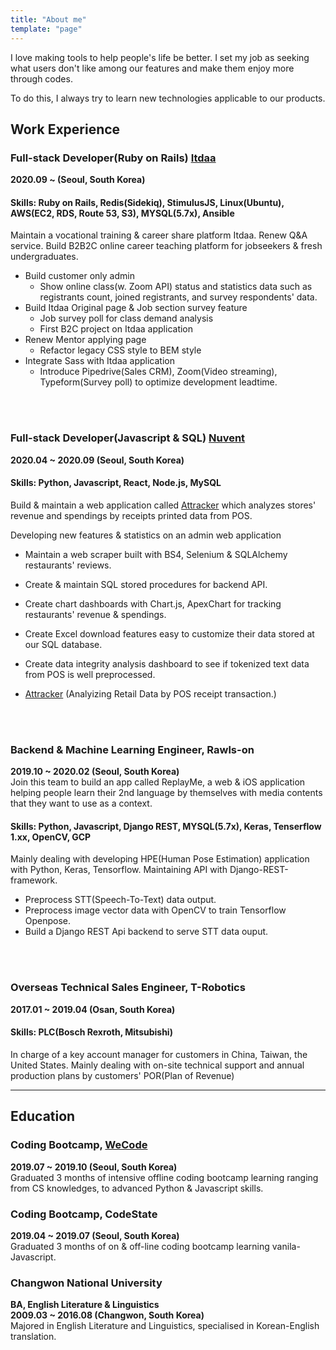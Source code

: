 ```yaml
---
title: "About me"
template: "page"
---
```


I love making tools to help people's life be better. I set my job as seeking what users don't like among our features and make them enjoy more through codes.

To do this, I always try to learn new technologies applicable to our products.

## Work Experience
### Full-stack Developer(Ruby on Rails) [Itdaa](https://www.itdaa.net/)
**2020.09 ~ (Seoul, South Korea)**<br>
#### Skills: Ruby on Rails, Redis(Sidekiq), StimulusJS, Linux(Ubuntu), AWS(EC2, RDS, Route 53, S3), MYSQL(5.7x), Ansible

Maintain a vocational training & career share platform Itdaa. Renew Q&A service. Build B2B2C online career teaching platform for jobseekers & fresh undergraduates.
- Build customer only admin
    - Show online class(w. Zoom API) status and statistics data such as registrants count, joined registrants, and survey respondents' data.
- Build Itdaa Original page & Job section survey feature
    - Job survey poll for class demand analysis
    - First B2C project on Itdaa application
- Renew Mentor applying page
    - Refactor legacy CSS style to BEM style
- Integrate Sass with Itdaa application
    - Introduce Pipedrive(Sales CRM), Zoom(Video streaming), Typeform(Survey poll) to optimize development leadtime.
<br>
<br>

### Full-stack Developer(Javascript & SQL) [Nuvent](https://attracker.shop/)
**2020.04 ~ 2020.09 (Seoul, South Korea)**</br>
#### Skills: Python, Javascript, React, Node.js, MySQL

Build & maintain a web application called [Attracker](https://attracker.shop/) which analyzes stores' revenue and spendings by receipts printed data from POS. 

Developing new features & statistics on an admin web application</br>

- Maintain a web scraper built with BS4, Selenium & SQLAlchemy restaurants' reviews.
- Create & maintain SQL stored procedures for backend API.
- Create chart dashboards with Chart.js, ApexChart for tracking restaurants' revenue & spendings.
- Create Excel download features easy to customize their data stored at our SQL database.
- Create data integrity analysis dashboard to see if tokenized text data from POS is well preprocessed.

- [Attracker](https://attracker.shop/) (Analyizing Retail Data by POS receipt transaction.)
<br>
<br>

### Backend & Machine Learning Engineer, Rawls-on
**2019.10 ~ 2020.02 (Seoul, South Korea)**<br>
Join this team to build an app called ReplayMe, a web & iOS application helping people learn their 2nd language by themselves with media contents that they want to use as a context.

#### Skills: Python, Javascript, Django REST, MYSQL(5.7x), Keras, Tenserflow 1.xx, OpenCV, GCP

Mainly dealing with developing HPE(Human Pose Estimation) application with Python, Keras, Tensorflow. Maintaining API with Django-REST-framework.

- Preprocess STT(Speech-To-Text) data output.
- Preprocess image vector data with OpenCV to train Tensorflow Openpose.
- Build a Django REST Api backend to serve STT data ouput.
<br>
<br>

### Overseas Technical Sales Engineer, T-Robotics
**2017.01 ~ 2019.04 (Osan, South Korea)**
#### Skills: PLC(Bosch Rexroth, Mitsubishi)
In charge of a key account manager for customers in China, Taiwan, the United States. Mainly dealing with on-site technical support and annual production plans by customers' POR(Plan of Revenue)

---------------------------------------------------------------------------------------------

## Education
### Coding Bootcamp, [WeCode](https://wecode.co.kr/)
**2019.07 ~ 2019.10 (Seoul, South Korea)**<br>
Graduated 3 months of intensive offline coding bootcamp learning ranging from CS knowledges, to advanced Python & Javascript skills.

### Coding Bootcamp, CodeState
**2019.04 ~ 2019.07 (Seoul, South Korea)**<br>
Graduated 3 months of on & off-line coding bootcamp learning vanila-Javascript.

### Changwon National University
**BA, English Literature & Linguistics**<br>
**2009.03 ~ 2016.08 (Changwon, South Korea)**<br>
Majored in English Literature and Linguistics, specialised in Korean-English translation.
